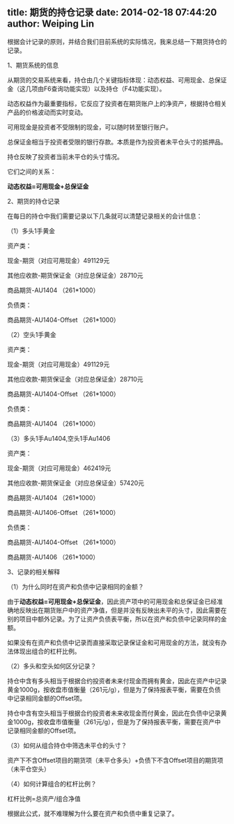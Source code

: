 title: 期货的持仓记录
date: 2014-02-18 07:44:20
author: Weiping Lin
---

根据会计记录的原则，并结合我们目前系统的实际情况，我来总结一下期货持仓的记录。

1、期货系统的信息

从期货的交易系统来看，持仓由几个关键指标体现：动态权益、可用现金、总保证金（这几项由F6查询功能实现）以及持仓（F4功能实现）。

动态权益作为最重要指标，它反应了投资者在期货账户上的净资产，根据持仓相关产品的价格波动而实时变动。

可用现金是投资者不受限制的现金，可以随时转至银行账户。

总保证金相当于投资者受限的银行存款。本质是作为投资者未平仓头寸的抵押品。

持仓反映了投资者当前未平仓的头寸情况。

它们之间的关系：

**动态权益=可用现金+总保证金**

2、期货的持仓记录

在每日的持仓中我们需要记录以下几条就可以清楚记录相关的会计信息：

（1）多头1手黄金

资产类：

现金-期货（对应可用现金）491129元

其他应收款-期货保证金（对应总保证金）28710元

商品期货-AU1404 （261*1000）

负债类：

商品期货-AU1404-Offset （261*1000）

（2）空头1手黄金

资产类：

现金-期货（对应可用现金）491129元

其他应收款-期货保证金（对应总保证金）28710元

商品期货-AU1404-Offset （261*1000）

负债类：

商品期货-AU1404 （261*1000）

（3）多头1手Au1404,空头1手Au1406

资产类：

现金-期货（对应可用现金）462419元

其他应收款-期货保证金（对应总保证金）57420元

商品期货-AU1404 （261*1000）

商品期货-AU1406-Offset （261*1000）

负债类：

商品期货-AU1404-Offset （261*1000）

商品期货-AU1406 （261*1000）

3、记录的相关解释

（1）为什么同时在资产和负债中记录相同的金额？

由于**动态权益=可用现金+总保证金**，因此资产项中的可用现金和总保证金已经准确地反映出在期货账户中的资产净值，但是并没有反映出未平的头寸，因此需要在别的项目中额外记录。为了让资产负债表平衡，所以在资产和负债中记录同样的金额。

如果没有在资产和负债中记录而直接采取记录保证金和可用现金的方法，就没有办法体现出组合的杠杆比例。

（2）多头和空头如何区分记录？

持仓中含有多头相当于根据合约投资者未来付现金而拥有黄金，因此在资产中记录黄金1000g，按收盘市值衡量（261元/g），但是为了保持报表平衡，需要在负债中记录相同金额的Offset项。

持仓中含有空头相当于根据合约投资者未来收现金而付黄金，因此在负债中记录黄金1000g，按收盘市值衡量（261元/g），但是为了保持报表平衡，需要在资产中记录相同金额的Offset项。

（3）如何从组合持仓中筛选未平仓的头寸？

 资产下不含Offset项目的期货项（未平仓多头）+负债下不含Offset项目的期货项（未平仓空头）

（4）如何计算组合的杠杆比例？

杠杆比例=总资产/组合净值

根据此公式，就不难理解为什么要在资产和负债中重复记录了。